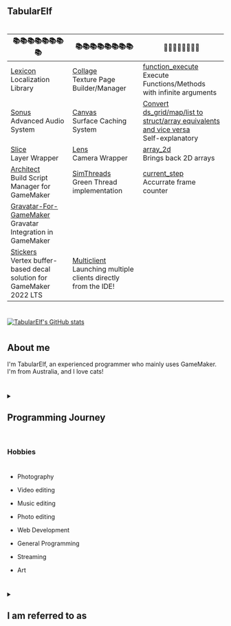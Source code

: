 <h2> TabularElf </h2>



#

| 📚📚📚📚📚📚📚📚 |  📚📚📚📚📚📚📚📚 |  📜📜📜📜📜📜📜📜  |
| ----------- | ----------- | ----------- |
| [Lexicon](https://github.com/tabularelf/lexicon) <br>Localization Library | [Collage](https://github.com/tabularelf/Collage) <br>Texture Page Builder/Manager| [function_execute](https://gist.github.com/tabularelf/c21c4f48ca3fd98e0e9d1a8cbb81c6a7) <br>Execute Functions/Methods with infinite arguments |
| [Sonus](https://github.com/tabularelf/Sonus) <br> Advanced Audio System | [Canvas](https://github.com/tabularelf/Canvas) <br> Surface Caching System| [Convert ds_grid/map/list to struct/array equivalents and vice versa](https://gist.github.com/tabularelf/547b62efbcb0beaa8e6478afae8e693f)<br> Self-explanatory |
| [Slice](https://github.com/tabularelf/Slice) <br> Layer Wrapper| [Lens](https://github.com/tabularelf/Lens)<br>Camera Wrapper| [array_2d](https://gist.github.com/tabularelf/ea7901007179d48ce2f61e6e2fe026da) <br>Brings back 2D arrays|
| [Architect](https://github.com/tabularelf/Architect)<br>Build Script Manager for GameMaker| [SimThreads](https://github.com/tabularelf/SimThreads)<br> Green Thread implementation| [current_step](https://gist.github.com/tabularelf/a54f338b1cc82f99e7a35cf0ad6f18cb) <br> Accurrate frame counter
| [Gravatar-For-GameMaker](https://github.com/tabularelf/Gravatar-For-GameMaker)<br> Gravatar Integration in GameMaker|
| [Stickers](https://github.com/tabularelf/Stickers) <br>Vertex buffer-based decal solution for GameMaker 2022 LTS| [Multiclient](https://github.com/tabularelf/MultiClient)<br> Launching multiple clients directly from the IDE!|

#

[![TabularElf's GitHub stats](https://github-readme-stats.vercel.app/api?username=tabularelf&theme=tokyonight)](https://github.com/anuraghazra/github-readme-stats)

#



<h2>About me</h2>
I'm TabularElf, an experienced programmer who mainly uses GameMaker.<br>
I'm from Australia, and I love cats!<br>

#

<details>
<summary><h2>Programming Journey</h2></summary>

#

I began my programming journey back when I was just 12 years old, and I got my very first laptop. Up to that point in my life, I had been using computers prior and always been fascinated in how computers worked, but never really understood them. As well as slightly intrigued in how games worked. I began by learning the basics of batch and visual basics on Windows 7. Mainly making small utilities from swapping your mouse buttons around for left-handed people to hiding entire files and folders. I didn't really expand my skillset up until I started playing games like Half-Life 2, Garry's Mod, Portal and Minecraft. At that point, I really wanted to make my own 2D infinite sandbox game. So I picked up GameMaker 8, which turned out to be slowly my most favourite game engine. It was never truly the fastest, and it lacked a lot of features that other game engines had. But it was really easy to just sit down and make something work. Over the past 10 years, I've been spending my time finetuning my skills in GameMaker, and slowly picking up other programming languages along the way. 

</details>



#

<h3>Hobbies</h3>

#

* Photography

* Video editing

* Music editing

* Photo editing

* Web Development

* General Programming

* Streaming

* Art

#

<details>
<summary><h2>I am referred to as</h2></summary>

<h3>Preferred</h3>

* TabularElf

* Tab

* Elf

* Tabby

* Tabitha

* Tabby the Cat

* Tablets

* TubularElf

* Table Elf

* Duck Tab

* TaBoolean

* TabTab

<h3>Misc</h3>

* TibularOlf

* TubularRolf

* TybularRofl

* TabularAlf

* Alf

* Spectabular

* Tablerone

* Tablertwo

* Tablermorethentwocuzicantcounthigher

* Ular

* Lare

* Bula

* Abu

* 2 Spaces
  
* Tabarna

* Tabanana

* Tarbonara

* TabarnacularElph

* TarbacularElf

* Table Shelf

* Taboo

* TabularShelf

* Tabularity

* StabularElf
</details>
